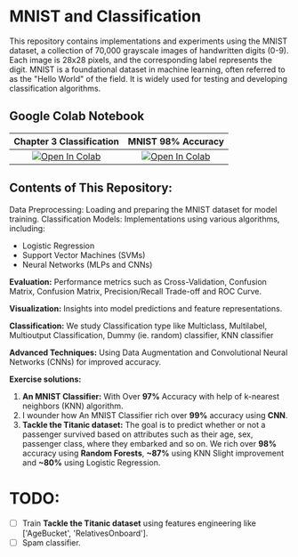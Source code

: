 


# MNIST and Classification
This repository contains implementations and experiments using the MNIST dataset, a collection of 70,000 grayscale images of handwritten digits (0-9). Each image is 28x28 pixels, and the corresponding label represents the digit. MNIST is a foundational dataset in machine learning, often referred to as the "Hello World" of the field. It is widely used for testing and developing classification algorithms.

## Google Colab Notebook
| Chapter 3 Classification | MNIST 98% Accuracy |
|:-:|:-:|
|[![Open In Colab](https://colab.research.google.com/assets/colab-badge.svg)](https://githubtocolab.com/Abdalla4AI/Master-ML_DL_GAI_2025/blob/main/Colab/03_classification.ipynb)|  [![Open In Colab](https://colab.research.google.com/assets/colab-badge.svg)](https://colab.research.google.com/github/skorch-dev/skorch/blob/master/notebooks/MNIST.ipynb#scrollTo=h-tIl3el_v7x)|

## Contents of This Repository:
Data Preprocessing: Loading and preparing the MNIST dataset for model training.
Classification Models: Implementations using various algorithms, including:
  - Logistic Regression
  - Support Vector Machines (SVMs)
  - Neural Networks (MLPs and CNNs)

**Evaluation:** Performance metrics such as Cross-Validation, Confusion Matrix, Confusion Matrix, Precision/Recall Trade-off and ROC Curve.

**Visualization:** Insights into model predictions and feature representations.

**Classification:** We study Classification type like Multiclass, Multilabel, Multioutput Classification, Dummy (ie. random) classifier, KNN classifier

**Advanced Techniques:** Using Data Augmentation and Convolutional Neural Networks (CNNs) for improved accuracy.

**Exercise solutions:**
1. **An MNIST Classifier:** With Over **97%** Accuracy with help of k-nearest neighbors (KNN) algorithm.
2. I wounder how An MNIST Classifier rich over **99%** accuracy using **CNN**.
3. **Tackle the Titanic dataset:** The goal is to predict whether or not a passenger survived based on attributes such as their age, sex, passenger class, where they embarked and so on. We rich over **98%** accuracy using **Random Forests**, **~87%** using KNN Slight improvement and **~80%** using Logistic Regression.


TODO:
=============
- [ ] Train **Tackle the Titanic dataset** using features engineering like ['AgeBucket', 'RelativesOnboard'].
- [ ] Spam classifier.
